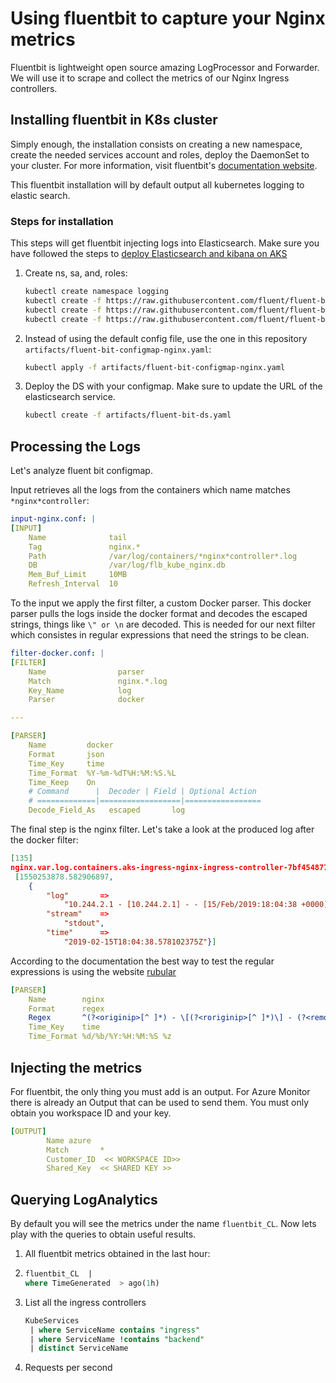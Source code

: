 # Using fluentbit to capture your Nginx metrics

Fluentbit is lightweight open source amazing LogProcessor and Forwarder. We will use it to scrape and collect the metrics of our Nginx Ingress controllers.

## Installing fluentbit in K8s cluster

Simply enough, the installation consists on creating a new namespace, create the needed services account and roles,  deploy the DaemonSet to your cluster. For more information, visit fluentbit's [documentation website](https://docs.fluentbit.io/manual/installation/kubernetes#installation).

This fluentbit installation will by default output all kubernetes logging to elastic search.



### Steps for installation

This steps will get fluentbit injecting logs into Elasticsearch. Make sure you have followed the steps to [deploy Elasticsearch and kibana on AKS](../elastic)

1. Create ns, sa, and, roles:

   ```bash
   kubectl create namespace logging
   kubectl create -f https://raw.githubusercontent.com/fluent/fluent-bit-kubernetes-logging/master/fluent-bit-service-account.yaml
   kubectl create -f https://raw.githubusercontent.com/fluent/fluent-bit-kubernetes-logging/master/fluent-bit-role.yaml
   kubectl create -f https://raw.githubusercontent.com/fluent/fluent-bit-kubernetes-logging/master/fluent-bit-role-binding.yaml
   ```

2. Instead of using the default config file, use the one in this repository `artifacts/fluent-bit-configmap-nginx.yaml`:

    ```bash
    kubectl apply -f artifacts/fluent-bit-configmap-nginx.yaml
    ```

3. Deploy the DS with your configmap. Make sure to update the URL of the elasticsearch service.

    ```bash
    kubectl create -f artifacts/fluent-bit-ds.yaml
    ```

## Processing the Logs

Let's analyze fluent bit configmap.

Input retrieves all the logs from the containers which name matches `*nginx*controller`:

```yaml
input-nginx.conf: |
[INPUT]
    Name              tail
    Tag               nginx.*
    Path              /var/log/containers/*nginx*controller*.log
    DB                /var/log/flb_kube_nginx.db
    Mem_Buf_Limit     10MB
    Refresh_Interval  10 
```

To the input we apply the first filter, a custom Docker parser. This docker parser pulls the logs inside the docker format and decodes the escaped strings, things like `\" or \n` are decoded. This is needed for our next filter which consistes in regular expressions that need the strings to be clean.

```yaml
filter-docker.conf: |
[FILTER]
    Name                parser
    Match               nginx.*.log
    Key_Name            log
    Parser              docker

---

[PARSER]
    Name         docker
    Format       json
    Time_Key     time
    Time_Format  %Y-%m-%dT%H:%M:%S.%L
    Time_Keep    On
    # Command      |  Decoder | Field | Optional Action
    # =============|==================|=================
    Decode_Field_As   escaped       log
```

The final step is the nginx filter. Let's take a look at the produced log after the docker filter:

```json
[135] 
nginx.var.log.containers.aks-ingress-nginx-ingress-controller-7bf454877d-cffdz_kube-system_nginx-ingress-controller-764d722d41ee3a7c7cf1f9ba13c6e0694481f36a0bd125bc526030521f2da486.log:
 [1550253878.582906897, 
    {
        "log"       =>  
            "10.244.2.1 - [10.244.2.1] - - [15/Feb/2019:18:04:38 +0000] "GET /static/acs.png HTTP/1.1" 200 2636 "-" "Mozilla/5.0 (apple-x86_64-darwin18.2.0) Siege/4.0.4" 211 0.000 [default-aks-helloworld-80] 10.244.2.52:80 2636 0.000 200 d4c2a9f907a8c06b9be1ae10fcbb8730",
        "stream"    =>
            "stdout",
        "time"      =>
            "2019-02-15T18:04:38.578102375Z"}]
```

According to the documentation the best way to test the regular expressions is using the website [rubular](https://rubular.com/r/qucBORIMGOUgIM)

```yaml
[PARSER]
    Name        nginx
    Format      regex
    Regex       ^(?<originip>[^ ]*) - \[(?<roriginip>[^ ]*)\] - (?<remoteuser>[^ ]*) \[(?<time>[^\]]*)\] "(?<method>\S+)(?: +(?<path>[^\"]*?)(?: +\S*)?)?" (?<code>[^ ]*) (?<size>[^ ]*)(?: "(?<referer>[^\"]*)" "(?<agent>[^\"]*)") (?<requestlenght>[^ ]*) (?<requesttime>[^ ]*) \[(?<proxy>[^ ]*)\] (?<upstreamaddress>[^ ]*):*(?<upstreamport>[^ ]*) (?<upstreamresponselength>[^ ]*) (?<upstreamresponsetime>[^ ]*) (?<upstreamstatus>[^ ]*) (?<requestid>[^ ]*)$
    Time_Key    time
    Time_Format %d/%b/%Y:%H:%M:%S %z
```

## Injecting the metrics

For fluentbit, the only thing you must add is an output.
For Azure Monitor there is already an Output that can be used to send them. You must only obtain you workspace ID and your key.

```yaml
[OUTPUT]
        Name azure
        Match       *
        Customer_ID  << WORKSPACE ID>>
        Shared_Key  << SHARED KEY >>
```

## Querying LogAnalytics

By default you will see the metrics under the name `fluentbit_CL`. Now lets play with the queries to obtain useful results.

1. All fluentbit metrics obtained in the last hour:
2. 
    ```sql
    fluentbit_CL  | 
    where TimeGenerated  > ago(1h)
    ```

3. List all the ingress controllers

   ```sql
   KubeServices
    | where ServiceName contains "ingress"
    | where ServiceName !contains "backend"
    | distinct ServiceName
    ```




4. Requests per second


